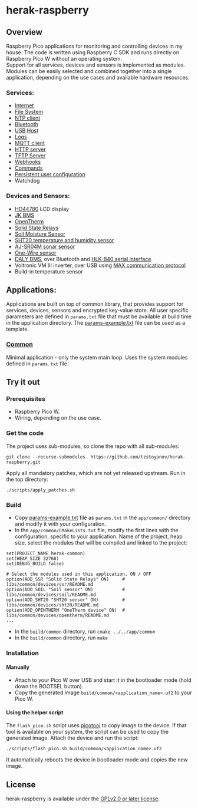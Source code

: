 # herak-raspberry

## Overview
Raspberry Pico applications for monitoring and controlling devices in my house. The code is written
using Raspberry C SDK and runs directly on Raspberry Pico W without an operating system.  
Support for all services, devices and sensors is implemented as modules. Modules can be easily selected and combined together into a single application, depending on the use cases and available hardware resources.

### Services:
- [Internet](libs/common/services/wifi/README.md)
- [File System](libs/common/services/fs/README.md)
- [NTP client](libs/common/services/ntp/README.md)
- [Bluetooth](libs/common/services/bt/README.md)
- [USB Host](libs/common/services/usb/README.md)
- [Logs](libs/common/services/log/README.md)
- [MQTT client](libs/common/services/mqtt/README.md)
- [HTTP server](libs/common/services/webserver/README.md)
- [TFTP Server](libs/common/services/tftp_srv/README.md)
- [Webhooks](libs/common/services/webhook/README.md)
- [Commands](libs/common/services/syscmd/README.md)
- [Persistent user configuration](libs/common/services/cfg_store/README.md)
- Watchdog

### Devices and Sensors:
- [HD44780](libs/common/devices/lcd/README.md) LCD display
- [JK BMS](libs/common/devices/bms_jk/README.md)
- [OpenTherm](libs/common/devices/opentherm/README.md)
- [Solid State Relays](libs/common/devices/ssr/README.md)
- [Soil Moisture Sensor](libs/common/devices/soil/README.md)
- [SHT20 temperature and humidity sensor](libs/common/devices/sht20/README.md)
- [AJ-SR04M sonar sensor](libs/common/devices/sonar/README.md)
- [One-Wire sensor](libs/common/devices/one_wire/README.md)
- [DALY BMS](docs/Daly-Communications-Protocol-V1.2.pdf), over Bluetooth and [HLK-B40 serial interface](docs/HLK-B40.pdf)
- Voltronic VM III inverter, over USB using [MAX communication protocol](docs/MAX-Communication-Protocol.pdf)
- Build-in temperature sensor

## Applications:
Applications are built on top of common library, that provides support for services, devices, sensors and
encrypted key-value store. All user specific parameters are defined in `params.txt` file that must
be available at build time in the application directory. The [params-example.txt](app/params_example.txt)
file can be used as a template.

### [Common](app/common/main.c)
Minimal application - only the system main loop. Uses the system modules defined in `params.txt` file.

## Try it out

### Prerequisites
- Raspberry Pico W.
- Wiring, depending on the use case.

### Get the code
The project uses sub-modules, so clone the repo with all sub-modules:
```
git clone --recurse-submodules  https://github.com/tzstoyanov/herak-raspberry.git
```
Apply all mandatory patches, which are not yet released upstream. Run in the top directory:
```
./scripts/apply_patches.sh 
```

### Build
- Copy [params-example.txt](app/params_example.txt) file as `params.txt` in the `app/common/` directory
and modify it with your configuration. 
- In the `app/common/CMakeLists.txt` file, modify the first lines with the configuration, specific to your application. Name of the project, heap size, select the modules that will be compiled and linked to the project:
```
set(PROJECT_NAME herak-common)
set(HEAP_SIZE 32768)
set(DEBUG_BUILD false)

# Select the modules used in this application. ON / OFF
option(ADD_SSR "Solid State Relays" ON)		# libs/common/devices/ssr/README.md
option(ADD_SOIL "Soil sensor" ON)			# libs/common/devices/soil/README.md
option(ADD_SHT20 "SHT20 sensor" ON)			# libs/common/devices/sht20/README.md
option(ADD_OPENTHERM "OneTherm device" ON)	# libs/common/devices/opentherm/README.md
...

```
- In the `build/common` directory, run `cmake ../../app/common`
- In the `build/common` directory, run `make`

### Installation
#### Manually
- Attach to your Pico W over USB and start it in the bootloader mode (hold down the BOOTSEL button).
- Copy the generated image `build/common/<application_name>.uf2` to your Pico W.
#### Using the helper script
The `flash_pico.sh` script uses [picotool](https://github.com/raspberrypi/picotool) to copy image to the device.
If that tool is available on your system, the script can be used to copy the generated image. Attach the device
and run the script:
```
./scripts/flash_pico.sh build/common/<application_name>.uf2
```
It automatically reboots the device in bootloader mode and copies the new image.

## License
herak-raspberry is available under the [GPLv2.0 or later license](LICENSE).
